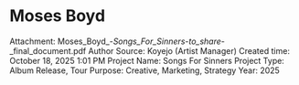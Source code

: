 # Moses Boyd

Attachment: Moses_Boyd_-_Songs_For_Sinners_-_to_share_-_final_document.pdf
Author Source: Koyejo (Artist Manager)
Created time: October 18, 2025 1:01 PM
Project Name: Songs For Sinners
Project Type: Album Release, Tour
Purpose: Creative, Marketing, Strategy
Year: 2025